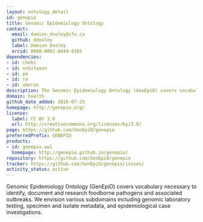 ```yaml
---
layout: ontology_detail
id: genepio
title: Genomic Epidemiology Ontology
contact:
  email: damion_dooley@sfu.ca
  github: ddooley
  label: Damion Dooley
  orcid: 0000-0002-8844-9165
dependencies:
- id: chebi
- id: ncbitaxon
- id: po
- id: ro
- id: uberon
description: The Genomic Epidemiology Ontology (GenEpiO) covers vocabulary necessary to identify, document and research foodborne pathogens and associated outbreaks.
domain: health
github_date_added: 2016-07-25
homepage: http://genepio.org/
license:
  label: CC BY 3.0
  url: http://creativecommons.org/licenses/by/3.0/
page: https://github.com/GenEpiO/genepio
preferredPrefix: GENEPIO
products:
- id: genepio.owl
  homepage: http://genepio.github.io/genepio/
repository: https://github.com/GenEpiO/genepio
tracker: https://github.com/GenEpiO/genepio/issues/
activity_status: active
---
```


Genomic Epidemiology Ontology (GenEpiO) covers vocabulary necessary to identify, document and research foodborne pathogens and associated outbreaks. We envision various subdomains including genomic laboratory testing, specimen and isolate metadata, and epidemiological case investigations.
